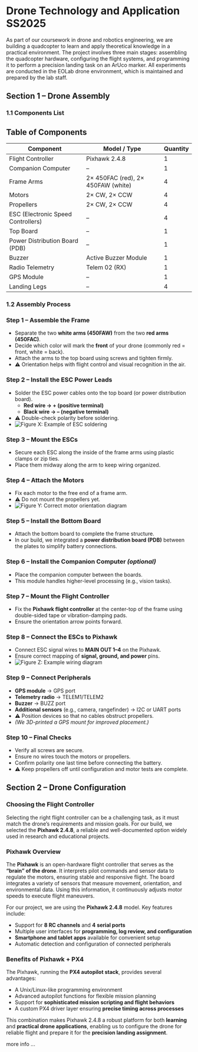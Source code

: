 # Drone Technology and Application SS2025

As part of our coursework in drone and robotics engineering, we are building a quadcopter to learn and apply theoretical knowledge in a practical environment. The project involves three main stages: assembling the quadcopter hardware, configuring the flight systems, and programming it to perform a precision landing task on an ArUco marker. All experiments are conducted in the EOLab drone environment, which is maintained and prepared by the lab staff.

## Section 1 – Drone Assembly

### 1.1 Components List
## Table of Components

| Component                         | Model / Type                      | Quantity |
|-----------------------------------|-----------------------------------|----------|
| Flight Controller                 | Pixhawk 2.4.8                     | 1        |
| Companion Computer                | –                                 | 1        |
| Frame Arms                        | 2× 450FAC (red), 2× 450FAW (white)| 4        |
| Motors                            | 2× CW, 2× CCW                     | 4        |
| Propellers                        | 2× CW, 2× CCW                     | 4        |
| ESC (Electronic Speed Controllers)| –                                 | 4        |
| Top Board                         | –                                 | 1        |
| Power Distribution Board (PDB)    | –                                 | 1        |
| Buzzer                            | Active Buzzer Module              | 1        |
| Radio Telemetry                   | Telem 02 (RX)                     | 1        |
| GPS Module                        | –                                 | 1        |
| Landing Legs                      | –                                 | 4        |

### 1.2 Assembly Process

### Step 1 – Assemble the Frame
- Separate the two **white arms (450FAW)** from the two **red arms (450FAC)**.  
- Decide which color will mark the **front** of your drone (commonly red = front, white = back).  
- Attach the arms to the top board using screws and tighten firmly.  
- ⚠️ Orientation helps with flight control and visual recognition in the air.

### Step 2 – Install the ESC Power Leads
- Solder the ESC power cables onto the top board (or power distribution board).  
  - **Red wire → + (positive terminal)**  
  - **Black wire → – (negative terminal)**  
- ⚠️ Double-check polarity before soldering.  
- ![Figure X: Example of ESC soldering](path/to/image.png)

### Step 3 – Mount the ESCs
- Secure each ESC along the inside of the frame arms using plastic clamps or zip ties.  
- Place them midway along the arm to keep wiring organized.  

### Step 4 – Attach the Motors
- Fix each motor to the free end of a frame arm.  
- ⚠️ Do not mount the propellers yet.  
- ![Figure Y: Correct motor orientation diagram](path/to/image.png)

### Step 5 – Install the Bottom Board
- Attach the bottom board to complete the frame structure.  
- In our build, we integrated a **power distribution board (PDB)** between the plates to simplify battery connections.

### Step 6 – Install the Companion Computer *(optional)*
- Place the companion computer between the boards.  
- This module handles higher-level processing (e.g., vision tasks).  

### Step 7 – Mount the Flight Controller
- Fix the **Pixhawk flight controller** at the center-top of the frame using double-sided tape or vibration-damping pads.  
- Ensure the orientation arrow points forward.  

### Step 8 – Connect the ESCs to Pixhawk
- Connect ESC signal wires to **MAIN OUT 1–4** on the Pixhawk.  
- Ensure correct mapping of **signal, ground, and power** pins.  
- ![Figure Z: Example wiring diagram](path/to/image.png)

### Step 9 – Connect Peripherals
- **GPS module** → GPS port  
- **Telemetry radio** → TELEM1/TELEM2  
- **Buzzer** → BUZZ port  
- **Additional sensors** (e.g., camera, rangefinder) → I2C or UART ports  
- ⚠️ Position devices so that no cables obstruct propellers.  
- *(We 3D-printed a GPS mount for improved placement.)*

### Step 10 – Final Checks
- Verify all screws are secure.  
- Ensure no wires touch the motors or propellers.  
- Confirm polarity one last time before connecting the battery.  
- ⚠️ Keep propellers off until configuration and motor tests are complete.

## Section 2 – Drone Configuration

### Choosing the Flight Controller
Selecting the right flight controller can be a challenging task, as it must match the drone’s requirements and mission goals. For our build, we selected the **Pixhawk 2.4.8**, a reliable and well-documented option widely used in research and educational projects.

### Pixhawk Overview
The **Pixhawk** is an open-hardware flight controller that serves as the **“brain” of the drone**. It interprets pilot commands and sensor data to regulate the motors, ensuring stable and responsive flight. The board integrates a variety of sensors that measure movement, orientation, and environmental data. Using this information, it continuously adjusts motor speeds to execute flight maneuvers.

For our project, we are using the **Pixhawk 2.4.8** model. Key features include:
- Support for **8 RC channels** and **4 serial ports**  
- Multiple user interfaces for **programming, log review, and configuration**  
- **Smartphone and tablet apps** available for convenient setup  
- Automatic detection and configuration of connected peripherals  

### Benefits of Pixhawk + PX4
The Pixhawk, running the **PX4 autopilot stack**, provides several advantages:
- A Unix/Linux-like programming environment  
- Advanced autopilot functions for flexible mission planning  
- Support for **sophisticated mission scripting and flight behaviors**  
- A custom PX4 driver layer ensuring **precise timing across processes**  

This combination makes Pixhawk 2.4.8 a robust platform for both **learning** and **practical drone applications**, enabling us to configure the drone for reliable flight and prepare it for the **precision landing assignment**.

more info ...
